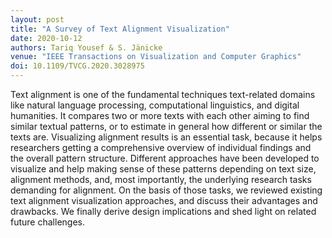 ```yaml
---
layout: post
title: "A Survey of Text Alignment Visualization"
date: 2020-10-12
authors: Tariq Yousef & S. Jänicke
venue: "IEEE Transactions on Visualization and Computer Graphics"
doi: 10.1109/TVCG.2020.3028975
---
```

Text alignment is one of the fundamental techniques text-related domains like natural language processing, computational linguistics, and digital humanities. It compares two or more texts with each other aiming to find similar textual patterns, or to estimate in general how different or similar the texts are. Visualizing alignment results is an essential task, because it helps researchers getting a comprehensive overview of individual findings and the overall pattern structure. Different approaches have been developed to visualize and help making sense of these patterns depending on text size, alignment methods, and, most importantly, the underlying research tasks demanding for alignment. On the basis of those tasks, we reviewed existing text alignment visualization approaches, and discuss their advantages and drawbacks. We finally derive design implications and shed light on related future challenges.
